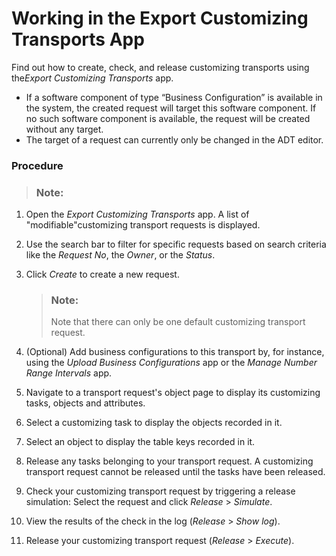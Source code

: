 <!-- loiocc16fd0c10ef4ed39a50ac718c71e5a8 -->

# Working in the Export Customizing Transports App

Find out how to create, check, and release customizing transports using the*Export Customizing Transports* app.

-   If a software component of type “Business Configuration” is available in the system, the created request will target this software component. If no such software component is available, the request will be created without any target.
-   The target of a request can currently only be changed in the ADT editor.





### Procedure

> ### Note:  

1.  Open the *Export Customizing Transports* app. A list of "modifiable"customizing transport requests is displayed.
2.  Use the search bar to filter for specific requests based on search criteria like the *Request No*, the *Owner*, or the *Status*.
3.  Click *Create* to create a new request.

    > ### Note:  
    > Note that there can only be one default customizing transport request.

4.  \(Optional\) Add business configurations to this transport by, for instance, using the *Upload Business Configurations* app or the *Manage Number Range Intervals* app.
5.  Navigate to a transport request's object page to display its customizing tasks, objects and attributes.
6.  Select a customizing task to display the objects recorded in it.
7.  Select an object to display the table keys recorded in it.
8.  Release any tasks belonging to your transport request. A customizing transport request cannot be released until the tasks have been released.
9.  Check your customizing transport request by triggering a release simulation: Select the request and click *Release* \> *Simulate*.
10. View the results of the check in the log \(*Release* \> *Show log*\).
11. Release your customizing transport request \(*Release* \> *Execute*\).

